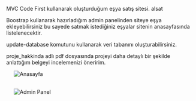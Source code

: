 MVC Code First kullanarak oluşturduğum eşya satış sitesi. alsat

Boostrap kullanarak hazırladığım admin panelinden siteye eşya ekleyebilirsiniz bu sayede satmak istediğiniz eşyalar sitenin anasayfasında listelenecektir.

update-database komutunu kullanarak veri tabanını oluşturabilirsiniz.

proje_hakkinda adlı pdf dosyasında projeyi daha detaylı bir şekilde anlattığım belgeyi incelemenizi öneririm.

<p aling="center">
<img align="center" src="https://user-images.githubusercontent.com/60429097/177060224-78863bdf-f883-4b41-b620-6f50a5365041.png" alt="Anasayfa" title="Angular" hspace="20"/></p> </br> 
<img align="center" src="https://user-images.githubusercontent.com/60429097/177060291-1536979d-c38e-40ce-8e57-bb55d47c8d15.png" alt="Admin Panel" title="Angular" hspace="20"/>
  





